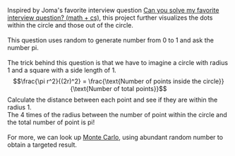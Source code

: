 Inspired by Joma's favorite interview question [Can you solve my favorite interview question? (math + cs)](https://www.youtube.com/watch?v=pvimAM_SLic), this project further visualizes the dots within the circle and those out of the circle.\
\
This question uses random to generate number from 0 to 1 and ask the number pi.\
\
The trick behind this question is that we have to imagine a circle with radius 1 and a square with a side length of 1.\
$$\frac{\pi r^2}{(2r)^2} = \frac{\text{Number of points inside the circle}}{\text{Number of total points}}$$
Calculate the distance between each point and see if they are within the radius 1.\
The 4 times of the radius between the number of point within the circle and the total number of point is pi!\
\
For more, we can look up [Monte Carlo](https://www.geeksforgeeks.org/estimating-value-pi-using-monte-carlo/), using abundant random number to obtain a targeted result.
